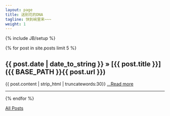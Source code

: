 ```yaml
---
layout: page
title: 送别花的DNA
tagline: 快到碗里来~~~
weight: 1
---
```

{% include JB/setup %}

{% for post in site.posts limit 5 %}
## {{ post.date | date_to_string }} &raquo; [{{ post.title }}]({{ BASE_PATH }}{{ post.url }})

<div class="entry-content">
{{ post.content | strip_html | truncatewords:30}}
<a href="{{ post.url }}">...Read more</a>
</div>


---
{% endfor %}
<p>
    <a class="btn btn-primary btn-large" href="{{ BASE_PATH }}{{ site.JB.archive_path }}">
	All Posts
    </a>
</p>
